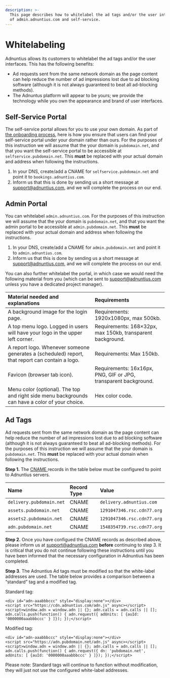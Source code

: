 ```yaml
---
description: >-
  This page describes how to whitelabel the ad tags and/or the user interfaces
  of admin.adnuntius.com and self-service.
---
```


# Whitelabeling

Adnuntius allows its customers to whitelabel the ad tags and/or the user interfaces. This has the following benefits:

* Ad requests sent from the same network domain as the page content can help reduce the number of ad impressions lost due to ad blocking software \(although it is not always guaranteed to beat all ad-blocking methods\).
* The Adnuntus platform will appear to be yours; we provide the technology while you own the appearance and brand of user interfaces. 

## Self-Service Portal

The self-service portal allows for you to use your own domain. As part of [the onboarding process](../onboarding-guides/adnuntius-self-service/), here is how you ensure that users can find your self-service portal under your domain rather than ours. For the purposes of this instruction we will assume that the your domain is `pubdomain.net`, and that you want the self-service portal to be accessible at `selfservice.pubdomain.net`. This **must** be replaced with your actual domain and address when following the instructions. 

1. In your DNS, create/add a CNAME for `selfservice.pubdomain.net` and point it to `bookings.adnuntius.com`. 
2. Inform us that this is done by sending us a short message at support@adnuntius.com, and we will complete the process on our end.

## Admin Portal

You can whitelabel `admin.adnuntius.com`. For the purposes of this instruction we will assume that the your domain is `pubdomain.net`, and that you want the admin portal to be accessible at `admin.pubdomain.net`. This **must** be replaced with your actual domain and address when following the instructions. 

1. In your DNS, create/add a CNAME for `admin.pubdomain.net` and point it to `admin.adnuntius.com`. 
2. Inform us that this is done by sending us a short message at support@adnuntius.com, and we will complete the process on our end.

You can also further whitelabel the portal, in which case we would need the following material from you \(which can be sent to support@adnuntius.com unless you have a dedicated project manager\).

| Material needed and explanations | Requirements |
| :--- | :--- |
| A background image for the login page. | Requirements: 1920x1080px, max 500kb. |
| A top menu logo. Logged in users will have your logo in the upper left corner. | Requirements: 168×32px, max 150kb, transparent background. |
| A report logo. Whenever someone generates a \(scheduled\) report, that report can contain a logo. | Requirements: Max 150kb. |
| Favicon \(browser tab icon\). | Requirements: 16x16px, PNG, GIF or JPG, transparent background. |
| Menu color \(optional\). The top and right side menu backgrounds can have a color of your choice. | Hex color code. |

## Ad Tags

Ad requests sent from the same network domain as the page content can help reduce the number of ad impressions lost due to ad blocking software \(although it is not always guaranteed to beat all ad-blocking methods\). For the purposes of this instruction we will assume that the your domain is `pubdomain.net`. This **must** be replaced with your actual domain when following the instructions. 

**Step 1.** The [CNAME ](https://en.wikipedia.org/wiki/CNAME_record)records in the table below must be configured to point to Adnuntius servers.

| Name | Record Type | Value |
| :--- | :--- | :--- |
| `delivery.pubdomain.net` | CNAME | `delivery.adnuntius.com` |
| `assets.pubdomain.net` | CNAME | `1291047346.rsc.cdn77.org` |
| `assets2.pubdomain.net` | CNAME | `1291047346.rsc.cdn77.org` |
| `adn.pubdomain.net` | CNAME | `1548354739.rsc.cdn77.org` |

**Step 2.** Once you have configued the CNAME records as described above, please inform us at support@adnuntius.com **before** continuing to step 3. It is critical that you do not continue following these instructions until you have been informed that the necessary configuration in Adnuntius has been completed.

**Step 3**. The Adnuntius Ad tags must be modified so that the white-label addresses are used. The table below provides a comparison between a “standard” tag and a modified tag.

Standard tag:

```text
<div id="adn-aaabbbccc" style="display:none"></div>
<script src="https://cdn.adnuntius.com/adn.js" async></script>
<script>window.adn = window.adn || {}; adn.calls = adn.calls || []; adn.calls.push(function() { adn.request({ adUnits: [ {auId: '0000000aaabbbccc' } ]}); });</script>
```

Modified tag:

```text
<div id="adn-aaabbbccc" style="display:none"></div>
<script src="https://adn.pubdomain.net/adn.js" async></script>
<script>window.adn = window.adn || {}; adn.calls = adn.calls || []; adn.calls.push(function() { adn.request({ dn: 'pubdomain.net', adUnits: [ {auId: '0000000aaabbbccc' } ]}); });</script>
```

Please note: Standard tags will continue to function without modification, they will just not use the configured white-label addresses.

